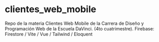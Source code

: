 # clientes_web_mobile
Repo de la materia Clientes Web Mobile de la Carrera de Diseño y Programación Web de la Escuela DaVinci. (4to cuatrimestre). Firebase: Firestore / Vite / Vue / Tailwind / Eloquent
